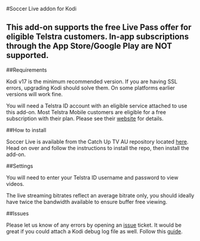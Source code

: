 #Soccer Live addon for Kodi

## This add-on supports the free Live Pass offer for eligible Telstra customers. In-app subscriptions through the App Store/Google Play are NOT supported.

##Requirements

Kodi v17 is the minimum recommended version. If you are having SSL errors, upgrading Kodi should solve them. On some platforms earlier versions will work fine.

You will need a Telstra ID account with an eligible service attached to use this add-on. Most Telstra Mobile customers are eligible for a free subscription with their plan. Please see their [website](https://www.telstra.com.au/tv-movies-music/sports-offer) for details.

##How to install

Soccer Live is available from the Catch Up TV AU repository located [here](https://github.com/aussieaddons/repo). Head on over and follow the instructions to install the repo, then install the add-on. 

##Settings

You will need to enter your Telstra ID username and password to view videos.

The live streaming bitrates reflect an average bitrate only, you should ideally have twice the bandwidth available to ensure buffer free viewing.

##Issues

Please let us know of any errors by opening an [issue](https://github.com/aussieaddons/plugin.video.soccer-live/issues) ticket. It would be great if you could attach a Kodi debug log file as well. Follow this [guide](http://kodi.wiki/view/Log_file/Easy).
